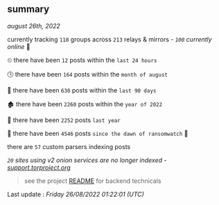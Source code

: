 
## summary
_august 26th, 2022_

currently tracking `118` groups across `213` relays & mirrors - _`100` currently online_ 📡

⏲ there have been `12` posts within the `last 24 hours`

🕓 there have been `164` posts within the `month of august`

📅 there have been `630` posts within the `last 90 days`

🏚 there have been `2260` posts within the `year of 2022`

🚀 there have been `2252` posts `last year`

🦕 there have been `4546` posts `since the dawn of ransomwatch` 🐣

there are `57` custom parsers indexing posts

_`20` sites using v2 onion services are no longer indexed - [support.torproject.org](https://support.torproject.org/onionservices/v2-deprecation/)_

> see the project [README](https://github.com/jmousqueton/ransomwatch#readme) for backend technicals



Last update : _Friday 26/08/2022 01:22:01 (UTC)_

